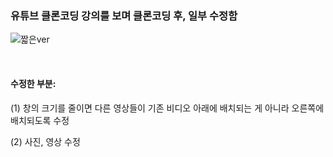 ### 유튜브 클론코딩 강의를 보며 클론코딩 후, 일부 수정함

![짧은ver](https://user-images.githubusercontent.com/101965666/162182881-e4819e64-ec41-4e5b-87b3-bce7267751a1.gif)

<br>

#### 수정한 부분: <br>
(1) 창의 크기를 줄이면 다른 영상들이 기존 비디오 아래에 배치되는 게 아니라 오른쪽에 배치되도록 수정

(2) 사진, 영상 수정

